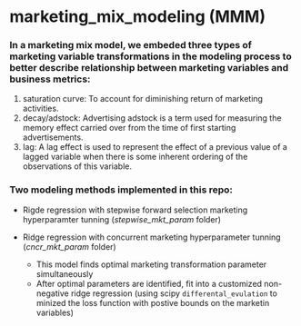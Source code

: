 # marketing_mix_modeling (MMM)

### In a marketing mix model, we embeded three types of marketing variable transformations in the modeling process to better describe relationship between marketing variables and business metrics:
1. saturation curve: To account for diminishing return of marketing activities.
2. decay/adstock: Advertising adstock is a term used for measuring the memory effect carried over from the time of first starting advertisements.
3. lag: A lag effect is used to represent the effect of a previous value of a lagged variable when there is some inherent ordering of the observations of this variable. 

### Two modeling methods implemented in this repo:
* Rigde regression with stepwise forward selection marketing hyperparamter tunning (*stepwise_mkt_param* folder)

* Ridge regression with concurrent marketing hyperparameter tunning (*cncr_mkt_param* folder)
  - This model finds optimal marketing transformation parameter simultaneously
  - After optimal parameters are identified, fit into a customized non-negative ridge regression (using scipy ```differental_evulation``` to minized the loss function with postive bounds on the marketin variables)
  


